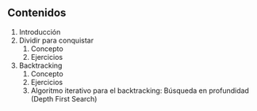 ## Contenidos
1. Introducción
2. Dividir para conquistar
    1. Concepto
    2. Ejercicios
3. Backtracking
    1. Concepto
    2. Ejercicios
    3. Algoritmo iterativo para el backtracking: Búsqueda en profundidad (Depth First Search)